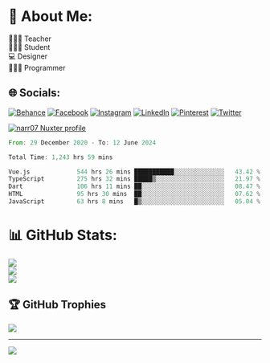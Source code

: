 # 💫 About Me:
👨🏻‍🏫 Teacher<br>🧑🏻‍🎓 Student<br>💻 Designer<br>👨🏻‍💻 Programmer<br>


## 🌐 Socials:
[![Behance](https://img.shields.io/badge/Behance-1769ff?logo=behance&logoColor=white)](https://behance.net/narr07) [![Facebook](https://img.shields.io/badge/Facebook-%231877F2.svg?logo=Facebook&logoColor=white)](https://facebook.com/narr07) [![Instagram](https://img.shields.io/badge/Instagram-%23E4405F.svg?logo=Instagram&logoColor=white)](https://instagram.com/narr07) [![LinkedIn](https://img.shields.io/badge/LinkedIn-%230077B5.svg?logo=linkedin&logoColor=white)](https://linkedin.com/in/narr07) [![Pinterest](https://img.shields.io/badge/Pinterest-%23E60023.svg?logo=Pinterest&logoColor=white)](https://pinterest.com/narr07) [![Twitter](https://img.shields.io/badge/Twitter-%231DA1F2.svg?logo=Twitter&logoColor=white)](https://twitter.com/narr_permadi) 


[![narr07 Nuxter profile](https://nuxters.nuxt.com/card/narr07/og.png)](https://nuxters.nuxt.com/narr07)


<!--START_SECTION:waka-->

```rust
From: 29 December 2020 - To: 12 June 2024

Total Time: 1,243 hrs 59 mins

Vue.js             544 hrs 26 mins ███████████░░░░░░░░░░░░░░   43.42 %
TypeScript         275 hrs 32 mins █████▒░░░░░░░░░░░░░░░░░░░   21.97 %
Dart               106 hrs 11 mins ██░░░░░░░░░░░░░░░░░░░░░░░   08.47 %
HTML               95 hrs 30 mins  ██░░░░░░░░░░░░░░░░░░░░░░░   07.62 %
JavaScript         63 hrs 8 mins   █▒░░░░░░░░░░░░░░░░░░░░░░░   05.04 %
```

<!--END_SECTION:waka-->

# 📊 GitHub Stats:
![](https://github-readme-stats.vercel.app/api?username=narr07&theme=radical&hide_border=false&include_all_commits=false&count_private=false)<br/>
![](https://github-readme-streak-stats.herokuapp.com/?user=narr07&theme=radical&hide_border=false)<br/>
![](https://github-readme-stats.vercel.app/api/top-langs/?username=narr07&theme=radical&hide_border=false&include_all_commits=false&count_private=false&layout=compact)

## 🏆 GitHub Trophies
![](https://github-profile-trophy.vercel.app/?username=narr07&theme=dracula&no-frame=false&no-bg=false&margin-w=4)

---
[![](https://visitcount.itsvg.in/api?id=narr07&icon=2&color=0)](https://visitcount.itsvg.in)

<!-- Proudly created with GPRM ( https://gprm.itsvg.in ) -->
